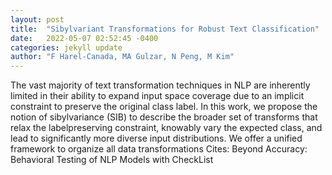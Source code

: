 ```yaml
---
layout: post
title:  "Sibylvariant Transformations for Robust Text Classification"
date:   2022-05-07 02:52:45 -0400
categories: jekyll update
author: "F Harel-Canada, MA Gulzar, N Peng, M Kim"
---
```

The vast majority of text transformation techniques in NLP are inherently limited in their ability to expand input space coverage due to an implicit constraint to preserve the original class label. In this work, we propose the notion of sibylvariance (SIB) to describe the broader set of transforms that relax the labelpreserving constraint, knowably vary the expected class, and lead to significantly more diverse input distributions. We offer a unified framework to organize all data transformations Cites: Beyond Accuracy: Behavioral Testing of NLP Models with CheckList